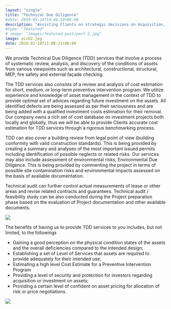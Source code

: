 ```yaml
---
layout: "single"
title: "Technical Due Diligence"
#date: 2019-05-14T14:46:10+06:00
description: "Assisting Clients on strategic decisions on Acquisition, Occupation, Disposal, and Development of Properties through Due Diligence evaluation process."
#type: "featured"
# image: "images/featured-post/post-2.jpg"
image: pic02.jpg
date: 2020-02-10T11:08:21+08:00
---
```


We provide Technical Due Diligence (TDD) services that involve a process of systematic review, analysis, and discovery of the conditions of assets from various viewpoints such as architectural, constructional, structural, MEP, fire safety and external façade checking.

The TDD services also consists of a review and analysis of cost estimation for short, medium, or long-term preventive intervention program. We utilize experience and knowledge of asset management in the context of TDD to provide optimal set of advices regarding future investment on the assets. All identified defects are being assessed as per their seriousness and are being added with a qualified investment costs estimation for their removal. Our company owns a rich set of cost database on investment projects both locally and globally, thus we will be able to provide Clients accurate cost estimation for TDD services through a rigorous benchmarking process.

TDD can also cover a building review from legal point of view (building conformity with valid construction standards). This is being provided by creating a summary and analyses of the most important issued permits including identification of possible neglects or related risks. Our services may also include assessment of environmental risks, Environmental Due Diligence. This is being provided by commenting the project in terms of possible site contamination risks and environmental impacts assessed on the basis of available documentation.

Technical audit can further control actual measurements of lease or other areas and revise related contracts and guarantees. Technical audit / feasibility study can be also conducted during the Project preparation phase based on the evaluation of Project documentation and other available documents.



![](/images/business/tdd.png)

The benefits of having us to provide TDD services to you includes, but not limited, to the followings
-	Gaining a good perception on the physical condition states of the assets and the overall deficiencies compared to the intended design;
-	Establishing a set of Level of Services that assets are required to provide adequately for their intended use;
-	Estimating a high level Cost Estimate for a Preventive Intervention Program
-	Providing a level of security and protection for investors regarding acquisition or investment on assets;
-	Providing a certain level of confident on asset pricing for allocation of risk or price negotiations.

![](/img/whatwedo/pic05.jpg)
